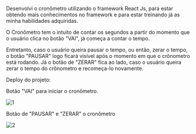 
Desenvolvi o cronômetro utilizando o framework React Js, para estar obtendo mais conhecimentos no framework e para estar treinando já as minha habilidades adquiridas.

O Cronômetro tem o intuito de contar os segundos a partir do momento que o usuário clica no botão "VAI", já começa a contar o tempo.

Entretanto, caso o usuário queira pausar o tempo, ou então, zerar o tempo, o botão "PAUSAR" logo ficará visível após o momento em que o crônometro está rodando. Já o botão de "ZERAR" fica ao lado, caso o usuário queira zerar o tempo do crônometro e recomeça-lo novamente.


Deploy do projeto:

Botão "VAI" para iniciar o cronômetro.

![1](https://user-images.githubusercontent.com/89169958/149671710-64898db3-fbfe-48c1-a64f-093dcce6d1c8.gif)

Botão de "PAUSAR" e "ZERAR" o cronômetro

![2](https://user-images.githubusercontent.com/89169958/149671728-da5a066a-c28b-436a-9674-051c9a1ab99c.gif)

